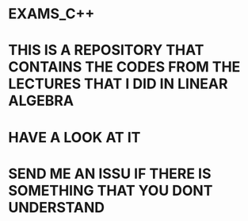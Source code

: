 # EXAMS_C++
# THIS IS A REPOSITORY THAT CONTAINS THE CODES FROM THE LECTURES THAT I DID IN LINEAR ALGEBRA 
# HAVE A LOOK AT IT 
# SEND ME AN ISSU IF THERE IS SOMETHING THAT YOU DONT UNDERSTAND

